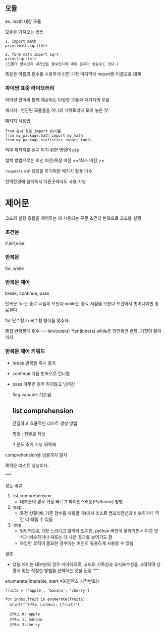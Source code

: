 ## 모듈
ex. math 내장 모듈

모듈을 가져오는 방법
```
1. import math
print(math.sqrt(4))

2. form math import sqrt
print(sqrt(4))
(모듈의 함수인지 내가만든 함수인지에 대해 문제가 생길수도 있다.)
```

똑같은 이름의 함수를 사용하게 되면 가장 마지막에 import된 이름으로 대체

### 파이썬 표준 라이브러리
파이썬 언어와 함께 제공되는 다양한 모듈과 패키지의 모음

패키지 : 연관된 모듈들을 하나의 디렉토리에 모아 놓은 것

패키지 사용법
```
from 문서 경로 import py이름
from my_package.math import my_math
from my_package.statistics import tools
```

외부 패키지를 설치 하기 위한 명령어 `pip`

설치 방법으로는 최신 버전/특정 버전 ==/최소 버전 >=

`requests` api 요청을 하기위한 패키지 활용 다수

전역환경에 설치해서 다른곳에서도 사용 가능

# 제어문
코드의 실행 흐름을 제어하는 데 사용되는 구문
조건과 반복으로 코드를 실행

### 조건문 
if,elif,else

### 반복문
for, while

### 반복문 제어
break, continue, pass


반복문 
for는 종료 시점이 보인다
while는 종료 시점을 모른다 조건에서 벗어나야만 종료된다.

for 단수형 in 복수형 형식을 맞추자.

중첩 반복문에 횟수 == len(outers) *len(inners)
while은 참인동안 반복, 거짓이 될때 까지


### 반복문 제어 키워드

- break
  반복을 즉시 중지
- continue
  다음 반복으로 건너뜀
- pass
  아무런 동작 하지않고 넘어감


  flag variable 기준점

  ## list comprehension 
  간결하고 효율적인 리스트 생성 방법

  특징 : 한줄로 작성

  if 문도 추가 가능 뒤쪽에

comprehension을 남용하지 말자

목적은 리스트 생성이다.

"""

성능 비교

1. list comprehension
    - 대부분의 경우 가장 빠르고 파이썬스러운(Pythonic) 방법
2. map
    - 특정 상황(예: 기존 함수를 사용할 때)에서 리스트 컴프리헨션과 비슷하거나 약간 더 빠를 수 있음
3. loop
    - 일반적으로 가장 느리다고 알려져 있지만,
      python 버전이 올라가면서 다른 방식과 비슷하거나 때로는 더 나은 결과를 보이기도 함
    - 복잡한 로직이 필요한 경우에는 여전히 유용하게 사용될 수 있음

결론
- 성능 차이는 대부분의 경우 미미하므로, 
  코드의 가독성과 유지보수성을 고려하여 상황에 맞는 적절한 방법을 선택하는 것을 권장
"""

enumerate(interable, start =0(인덱스 시작번호))
```
fruits = ['apple', 'banana', 'cherry']

for index,fruit in enumerate(fruits):
  print(f'인덱스 {index}: {fruit}')

  인덱스 0: apple
  인덱스 1: banana
  인덱스 2:cherry
```